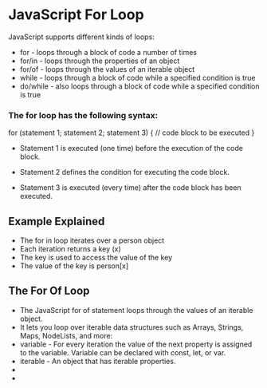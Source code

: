 # JavaScript For Loop
JavaScript supports different kinds of loops:
- for - loops through a block of code a number of times
- for/in - loops through the properties of an object
- for/of - loops through the values of an iterable object
- while - loops through a block of code while a specified condition is true
- do/while - also loops through a block of code while a specified condition is true
### The for loop has the following syntax:
for (statement 1; statement 2; statement 3) {
  // code block to be executed
}
 - Statement 1 is executed (one time) before the execution of the code block.

 - Statement 2 defines the condition for executing the code block.

 - Statement 3 is executed (every time) after the code block has been executed.

## Example Explained
- The for in loop iterates over a person object
- Each iteration returns a key (x)
- The key is used to access the value of the key
- The value of the key is person[x]
 ## The For Of Loop
- The JavaScript for of statement loops through the values of an iterable object.
- It lets you loop over iterable data structures such as Arrays, Strings, Maps, NodeLists, and more:
- variable - For every iteration the value of the next property is assigned to the variable. Variable can be declared with const, let, or var.
- iterable - An object that has iterable properties.
-
-
